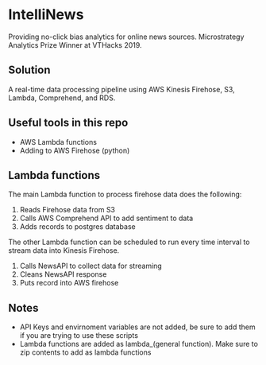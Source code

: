 # IntelliNews
Providing no-click bias analytics for online news sources. Microstrategy Analytics Prize Winner at VTHacks 2019. 

## Solution

A real-time data processing pipeline using AWS Kinesis Firehose, S3, Lambda, Comprehend, and RDS.

## Useful tools in this repo

- AWS Lambda functions
- Adding to AWS Firehose (python)

## Lambda functions

The main Lambda function to process firehose data does the following:
1. Reads Firehose data from S3
2. Calls AWS Comprehend API to add sentiment to data
3. Adds records to postgres database


The other Lambda function can be scheduled to run every time interval to stream data into Kinesis Firehose.
1. Calls NewsAPI to collect data for streaming
2. Cleans NewsAPI response
3. Puts record into AWS firehose

## Notes

- API Keys and envirnoment variables are not added, be sure to add them if you are trying to use these scripts
- Lambda functions are added as lambda_(general function). Make sure to zip contents to add as lambda functions
